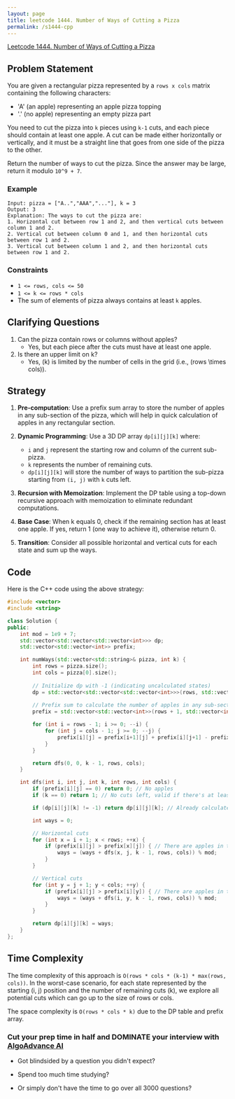 ```yaml
---
layout: page
title: leetcode 1444. Number of Ways of Cutting a Pizza
permalink: /s1444-cpp
---
```

[Leetcode 1444. Number of Ways of Cutting a Pizza](https://algoadvance.github.io/algoadvance/l1444)
## Problem Statement

You are given a rectangular pizza represented by a `rows x cols` matrix containing the following characters:
- 'A' (an apple) representing an apple pizza topping
- '.' (no apple) representing an empty pizza part

You need to cut the pizza into `k` pieces using `k-1` cuts, and each piece should contain at least one apple. A cut can be made either horizontally or vertically, and it must be a straight line that goes from one side of the pizza to the other.

Return the number of ways to cut the pizza. Since the answer may be large, return it modulo `10^9 + 7`.

### Example

```
Input: pizza = ["A..","AAA","..."], k = 3
Output: 3
Explanation: The ways to cut the pizza are:
1. Horizontal cut between row 1 and 2, and then vertical cuts between column 1 and 2.
2. Vertical cut between column 0 and 1, and then horizontal cuts between row 1 and 2.
3. Vertical cut between column 1 and 2, and then horizontal cuts between row 1 and 2.
```

### Constraints
- `1 <= rows, cols <= 50`
- `1 <= k <= rows * cols`
- The sum of elements of pizza always contains at least `k` apples.

## Clarifying Questions

1. Can the pizza contain rows or columns without apples?
   - Yes, but each piece after the cuts must have at least one apple.
2. Is there an upper limit on k?
   - Yes, \(k\) is limited by the number of cells in the grid (i.e., \(rows \times cols\)).

## Strategy

1. **Pre-computation**: Use a prefix sum array to store the number of apples in any sub-section of the pizza, which will help in quick calculation of apples in any rectangular section.
2. **Dynamic Programming**: Use a 3D DP array `dp[i][j][k]` where:
   - `i` and `j` represent the starting row and column of the current sub-pizza.
   - `k` represents the number of remaining cuts.
   - `dp[i][j][k]` will store the number of ways to partition the sub-pizza starting from `(i, j)` with `k` cuts left.

3. **Recursion with Memoization**: Implement the DP table using a top-down recursive approach with memoization to eliminate redundant computations.

4. **Base Case**: When k equals 0, check if the remaining section has at least one apple. If yes, return 1 (one way to achieve it), otherwise return 0.

5. **Transition**: Consider all possible horizontal and vertical cuts for each state and sum up the ways.

## Code

Here is the C++ code using the above strategy:

```cpp
#include <vector>
#include <string>

class Solution {
public:
    int mod = 1e9 + 7;
    std::vector<std::vector<std::vector<int>>> dp;
    std::vector<std::vector<int>> prefix;

    int numWays(std::vector<std::string>& pizza, int k) {
        int rows = pizza.size();
        int cols = pizza[0].size();
        
        // Initialize dp with -1 (indicating uncalculated states)
        dp = std::vector<std::vector<std::vector<int>>>(rows, std::vector<std::vector<int>>(cols, std::vector<int>(k, -1)));
        
        // Prefix sum to calculate the number of apples in any sub-section [i...rows-1][j...cols-1]
        prefix = std::vector<std::vector<int>>(rows + 1, std::vector<int>(cols + 1, 0));

        for (int i = rows - 1; i >= 0; --i) {
            for (int j = cols - 1; j >= 0; --j) {
                prefix[i][j] = prefix[i+1][j] + prefix[i][j+1] - prefix[i+1][j+1] + (pizza[i][j] == 'A' ? 1 : 0);
            }
        }

        return dfs(0, 0, k - 1, rows, cols);
    }

    int dfs(int i, int j, int k, int rows, int cols) {
        if (prefix[i][j] == 0) return 0; // No apples
        if (k == 0) return 1; // No cuts left, valid if there's at least one apple

        if (dp[i][j][k] != -1) return dp[i][j][k]; // Already calculated

        int ways = 0;

        // Horizontal cuts
        for (int x = i + 1; x < rows; ++x) {
            if (prefix[i][j] > prefix[x][j]) { // There are apples in the above part
                ways = (ways + dfs(x, j, k - 1, rows, cols)) % mod;
            }
        }

        // Vertical cuts
        for (int y = j + 1; y < cols; ++y) {
            if (prefix[i][j] > prefix[i][y]) { // There are apples in the left part
                ways = (ways + dfs(i, y, k - 1, rows, cols)) % mod;
            }
        }

        return dp[i][j][k] = ways;
    }
};
```

## Time Complexity

The time complexity of this approach is `O(rows * cols * (k-1) * max(rows, cols))`. In the worst-case scenario, for each state represented by the starting (i, j) position and the number of remaining cuts (k), we explore all potential cuts which can go up to the size of rows or cols.

The space complexity is `O(rows * cols * k)` due to the DP table and prefix array.




### Cut your prep time in half and DOMINATE your interview with [AlgoAdvance AI](https://algoAdvance.com)

- Got blindsided by a question you didn't expect?

- Spend too much time studying?

- Or simply don't have the time to go over all 3000 questions?

